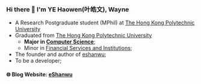 ### Hi there 👋 I'm YE Haowen(叶皓文), Wayne

- A Research Postgraduate student (MPhil) at [The Hong Kong Polytechnic University](https://www.polyu.edu.hk/en/)
- Graduated from [The Hong Kong Polytechnic University](https://www.polyu.edu.hk/en/)
  - **Major in [Computer Science](https://www.polyu.edu.hk/comp/)**;
  - Minor in [Financial Services and Institutions](https://www.polyu.edu.hk/af/study/undergraduate-programmes/minor-programme-in-financial-services-and-institutions/);
- The founder and author of [eshanwu](https://eshanwu.cn/);
- To be a developer;

#### 🌐 Blog Website: [eShanwu](https://eshanwu.cn)

<!--
**ShanYu0205/ShanYu0205** is a ✨ _special_ ✨ repository because its `README.md` (this file) appears on your GitHub profile.

Here are some ideas to get you started:

- 🔭 I’m currently working on ...
- 🌱 I’m currently learning ...
- 👯 I’m looking to collaborate on ...
- 🤔 I’m looking for help with ...
- 💬 Ask me about ...
- 📫 How to reach me: ...
- 😄 Pronouns: ...
- ⚡ Fun fact: ...
-->
